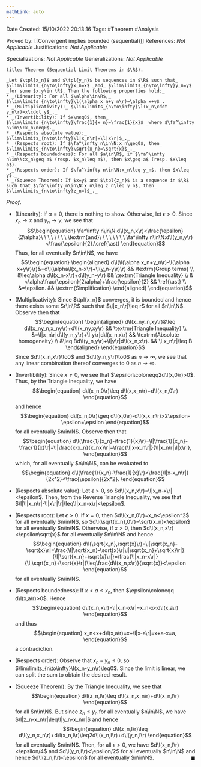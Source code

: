 ```yaml
---
mathLink: auto
---
```


<div class="topSpace"></div>

Date Created: 15/10/2022 20:13:16
Tags: #Theorem #Analysis

Proved by: [[Convergent implies bounded (sequential)]]
References: _Not Applicable_
Justifications: _Not Applicable_

Specializations: _Not Applicable_
Generalizations: _Not Applicable_

``` ad-Theorem
title: Theorem (Sequential Limit Theorems in $\R$).

_Let $\tpl{x_n}$ and $\tpl{y_n}$ be sequences in $\R$ such that_ $\lim\limits_{n\to\infty}x_n=x$ _and_ $\lim\limits_{n\to\infty}y_n=y$ _for some $x,y\in \R$. Then the following properties hold:_
* _(Linearity): For all $\alpha\in\R$,_ $\lim\limits_{n\to\infty}\l(\alpha x_n+y_n\r)=\alpha x+y$_._
* _(Multiplicativity):_ $\lim\limits_{n\to\infty}\l(x_n\cdot y_n\r)=x\cdot y$_._
* _(Invertibility): If $x\neq0$, then_ $\lim\limits_{n\to\infty}\frac{1}{x_n}=\frac{1}{x}$ _where $\fa^\infty n\in\N:x_n\neq0$._
* _(Respects absolute value):_ $\lim\limits_{n\to\infty}\l|x_n\r|=\l|x\r|$_._
* _(Respects root): If $\fa^\infty n\in\N:x_n\geq0$, then_ $\lim\limits_{n\to\infty}\sqrt{x_n}=\sqrt{x}$_._
* _(Respects boundedness): For all $a\in\R$, if $\fa^\infty n\in\N:x_n\geq a$ (resp. $x_n\leq a$), then $x\geq a$ (resp. $x\leq a$)._
* _(Respects order): If $\fa^\infty n\in\N:x_n\leq y_n$, then $x\leq y$._
* _(Squeeze Theorem): If $x=y$ and $\tpl{z_n}$ is a sequence in $\R$ such that $\fa^\infty n\in\N:x_n\leq z_n\leq y_n$, then_ $\lim\limits_{n\to\infty}z_n=l$_._

```

_Proof_.
* (Linearity): If $\alpha=0$, there is nothing to show. Otherwise, let $\epsilon>0$. Since $x_n\to x$ and $y_n\to y$, we see that
$$\begin{equation}
    \fa^\infty n\in\N:d\l(x_n,x\r)<\frac{\epsilon}{2\alpha}\ \ \ \ \ \ \ \ \textrm{and}\ \ \ \ \ \ \ \ \fa^\infty n\in\N:d\l(y_n,y\r)<\frac{\epsilon}{2}.\cref{\ast}
\end{equation}$$
Thus, for all eventually $n\in\N$, we have
$$\begin{equation}
    \begin{aligned}
        d\l(\l(\alpha x_n+y_n\r)-\l(\alpha x+y\r)\r)&=d\l(\alpha\l(x_n-x\r)+\l(y_n-y\r)\r) && \textrm{Group terms} \\
        &\leq\alpha d\l(x_n-x\r)+d\l(y_n-y\r) && \textrm{Triangle Inequality} \\
        &<\alpha\frac{\epsilon}{2\alpha}+\frac{\epsilon}{2} && \ref{\ast} \\
        &=\epsilon. && \textrm{Simplification}
    \end{aligned}
\end{equation}$$

* (Multiplicativity): Since $\tpl{x_n}$ converges, it is bounded and hence there exists some $r\in\R$ such that $\l|x_n\r|\leq r$ for all $n\in\N$. Observe then that
$$\begin{equation}
    \begin{aligned}
        d\l(x_ny_n,xy\r)&\leq d\l(x_ny_n,x_ny\r)+d\l(x_ny,xy\r) && \textrm{Triangle Inequality} \\
        &=\l|x_n\r|d\l(y_n,y\r)+\l|y\r|d\l(x_n,x\r) && \textrm{Absolute homogeneity} \\
        &\leq Bd\l(y_n,y\r)+\l|y\r|d\l(x_n,x\r). && \l|x_n\r|\leq B
    \end{aligned}
\end{equation}$$
Since $d\l(x_n,x\r)\to0$ and $d\l(y_n,y\r)\to0$ as $n\to\infty$, we see that any linear combination thereof converges to $0$ as $n\to\infty$.
* (Invertibility): Since $x\neq0$, we see that $\epsilon\coloneqq2d\l(x,0\r)>0$. Thus, by the Triangle Inequality, we have
$$\begin{equation}
    d\l(x_n,0\r)\leq d\l(x,x_n\r)+d\l(x_n,0\r)
\end{equation}$$
and hence
$$\begin{equation}
    d\l(x_n,0\r)\geq d\l(x,0\r)-d\l(x,x_n\r)>2\epsilon-\epsilon=\epsilon
\end{equation}$$
for all eventually $n\in\N$. Observe then that
$$\begin{equation}
    d\l(\frac{1}{x_n}-\frac{1}{x}\r)=\l|\frac{1}{x_n}-\frac{1}{x}\r|=\l|\frac{x-x_n}{x_nx}\r|=\frac{\l|x-x_n\r|}{\l|x_n\r|\l|x\r|},
\end{equation}$$
which, for all eventually $n\in\N$, can be evaluated to
$$\begin{equation}
    d\l(\frac{1}{x_n}-\frac{1}{x}\r)<\frac{\l|x-x_n\r|}{2x^2}<\frac{\epsilon}{2x^2}.
\end{equation}$$
* (Respects absolute value): Let $\epsilon>0$, so $d\l(x_n,x\r)=\l|x_n-x\r|<\epsilon$. Then, from the Reverse Triangle Inequality, we see that $\l|\l|x_n\r|-\l|x\r|\r|\leq\l|x_n-x\r|<\epsilon$.
* (Respects root): Let $\epsilon>0$. If $x=0$, then $d\l(x_n,0\r)=x_n<\epsilon^2$ for all eventually $n\in\N$, so $d\l(\sqrt{x_n},0\r)=\sqrt{x_n}<\epsilon$ for all eventually $n\in\N$. Otherwise, if $x>0$, then $d\l(x_n,x\r)<\epsilon\sqrt{x}$ for all eventually $n\in\N$ and hence
$$\begin{equation}
    d\l(\sqrt{x_n},\sqrt{x}\r)=\l|\sqrt{x_n}-\sqrt{x}\r|=\frac{\l|\sqrt{x_n}-\sqrt{x}\r|\l|\sqrt{x_n}+\sqrt{x}\r|}{\l|\sqrt{x_n}+\sqrt{x}\r|}=\frac{\l|x_n-x\r|}{\l|\sqrt{x_n}+\sqrt{x}\r|}\leq\frac{d\l(x_n,x\r)}{\sqrt{x}}<\epsilon
\end{equation}$$
for all eventually $n\in\N$.
* (Respects boundedness): If $x<a\leq x_n$, then $\epsilon\coloneqq d\l(x,a\r)>0$. Hence
$$\begin{equation}
    d\l(x_n,x\r)=\l|x_n-x\r|=x_n-x<d\l(x,a\r)
\end{equation}$$
and thus
$$\begin{equation}
    x_n<x+d\l(x,a\r)=x+\l|x-a\r|=x+a-x=a,
\end{equation}$$
a contradiction.

* (Respects order): Observe that $x_n-y_n\leq0$, so $\lim\limits_{n\to\infty}\l(x_n-y_n\r)\leq0$. Since the limit is linear, we can split the sum to obtain the desired result.
* (Squeeze Theorem): By the Triangle Inequality, we see that
$$\begin{equation}
    d\l(z_n,l\r)\leq d\l(z_n,x_n\r)+d\l(x_n,l\r)
\end{equation}$$
for all $n\in\N$. But since $z_n\leq y_n$ for all eventually $n\in\N$, we have $\l|z_n-x_n\r|\leq\l|y_n-x_n\r|$ and hence
$$\begin{equation}
    d\l(z_n,l\r)\leq d\l(y_n,x_n\r)+d\l(x_n,l\r)\leq2d\l(x_n,l\r)+d\l(y_n,l\r)
\end{equation}$$
for all eventually $n\in\N$. Then, for all $\epsilon>0$, we have $d\l(x_n,l\r)<\epsilon/4$ and $d\l(y_n,l\r)<\epsilon/2$ for all eventually $n\in\N$ and hence $d\l(z_n,l\r)<\epsilon$ for all eventually $n\in\N$.<span style="float:right;">$\blacksquare$</span>
